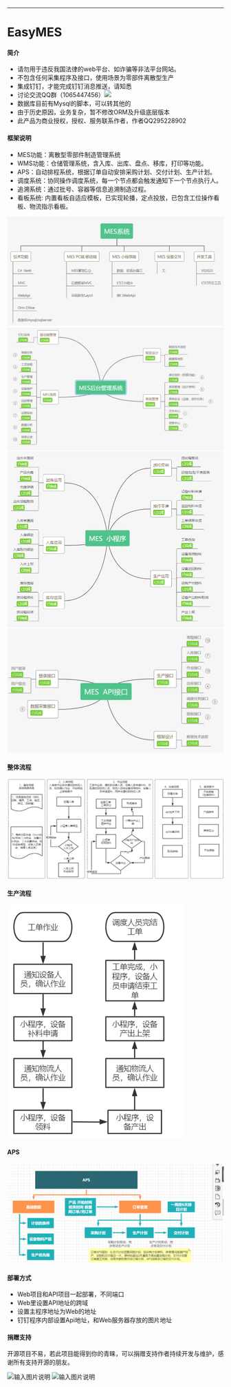 <p></p>
<p></p>

----
# EasyMES 

#### 简介
- 请勿用于违反我国法律的web平台、如诈骗等非法平台网站。
- 不包含任何采集程序及接口，使用场景为零部件离散型生产
- 集成钉钉，才能完成钉钉消息推送，请知悉
- 讨论交流QQ群（1065447456）[![](https://pub.idqqimg.com/wpa/images/group.png)](https://jq.qq.com/?_wv=1027&k=51RHQVG)
- 数据库目前有Mysql的脚本，可以转其他的
- 由于历史原因，业务复杂，暂不修改ORM及升级底层版本
- 此产品为商业授权，授权、服务联系作者，作者QQ295228902

#### 框架说明
- MES功能：离散型零部件制造管理系统
- WMS功能：仓储管理系统，含入库、出库、盘点、移库，打印等功能。
- APS：自动排程系统，根据订单自动安排采购计划、交付计划、生产计划。
- 调度系统：协同操作调度系统，每一个节点都会触发通知下一个节点执行人。
- 追溯系统：通过批号、容器等信息追溯制造过程。
- 看板系统: 内置看板自适应模板，已实现轮播，定点投放，已包含工位操作看板、物流指示看板。

![输入图片说明](mes.png.png)
![输入图片说明](%E5%90%8E%E5%8F%B0.png)
![输入图片说明](%E5%B0%8F%E7%A8%8B%E5%BA%8F.png)
![输入图片说明](%E6%8E%A5%E5%8F%A3.png)

#### 整体流程
![输入图片说明](image.png)

#### 生产流程
![输入图片说明](%E7%94%9F%E4%BA%A7.png)

#### APS
![输入图片说明](aps.png)

#### 部署方式
- Web项目和API项目一起部署，不同端口
- Web里设置API地址的跨域
- 设置主程序地址为Web的地址
- 钉钉程序内部设置Api地址，和Web服务器存放的图片地址

#### 捐赠支持

开源项目不易，若此项目能得到你的青睐，可以捐赠支持作者持续开发与维护，感谢所有支持开源的朋友。


![输入图片说明](https://images.gitee.com/uploads/images/2020/0331/144842_7cf04ad6_7353672.jpeg "1585637076201.jpg")          ![输入图片说明](https://images.gitee.com/uploads/images/2020/0331/144852_8b26c8cb_7353672.png "mm_facetoface_collect_qrcode_1585637044089.png")